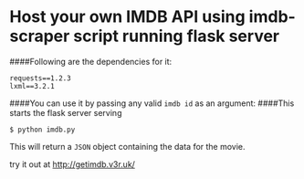 Host your own IMDB API using imdb-scraper script running flask server
============

####Following are the dependencies for it:

    requests==1.2.3
    lxml==3.2.1
    

####You can use it by passing any valid `imdb id` as an argument:
####This starts the flask server serving

    $ python imdb.py
    
    
This will return a `JSON` object containing the data for the movie.


try it out at http://getimdb.v3r.uk/
